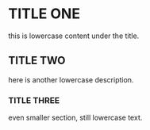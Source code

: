 # TITLE ONE
this is lowercase content under the title.

## TITLE TWO
here is another lowercase description.

### TITLE THREE
even smaller section, still lowercase text.
